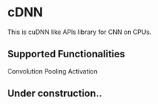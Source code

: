 # cDNN

This is cuDNN like APIs library for CNN on CPUs.

## Supported Functionalities
Convolution
Pooling
Activation


## Under construction..
